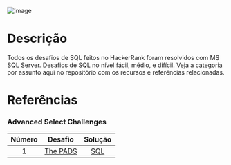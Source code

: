 ![image](https://user-images.githubusercontent.com/34384207/168924844-b4d3beee-a8a5-43ec-b0c6-ae7d068c3fad.png)

# Descrição
Todos os desafios de SQL feitos no HackerRank foram resolvidos com MS SQL Server. Desafios de SQL no nível fácil, médio, e difícil. Veja a categoria por assunto aqui no repositório com os recursos e referências relacionadas.

# Referências

### Advanced Select Challenges  
Número | Desafio | Solução 
:-----:|:-------:|:-------:
1      | [The PADS](https://www.hackerrank.com/challenges/the-pads/problem) | [SQL](https://github.com/filipespadetto/hackerrank-sql/blob/main/Advanced%20Select/The%20PADs.sql)
